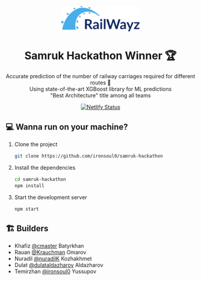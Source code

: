 <p align="center">
  <a href="http://laddy.app">
    <img width="210" src="./public/logo.png">
  </a>
</p>
<h1 align="center">
  Samruk Hackathon Winner 🏆
</h1>
<p align="center" width="320">
   Accurate prediction of the number of railway carriages required for different routes 🚆
   <br />
   Using state-of-the-art XGBoost library for ML predictions
   <br />
   "Best Architecture" title among all teams
</p>
<p align="center">
  <a href="https://app.netlify.com/sites/dreamy-colden-c7c1ac/deploys" target="_blank">
    <img src="https://api.netlify.com/api/v1/badges/7142fa14-0207-4371-be3e-2aee36835dd9/deploy-status" alt="Netlify Status" />
  </a>
</p>

## 💻 Wanna run on your machine?

1. Clone the project

   ```sh
   git clone https://github.com/ironsoul0/samruk-hackathon
   ```

1. Install the dependencies

   ```sh
   cd samruk-hackathon
   npm install
   ```

3. Start the development server

   ```sh
   npm start
   ```

## 🏗️ Builders

* Khafiz [@cmaster](https://github.com/hbatyrkhan) Batyrkhan
* Rauan [@Krauchman](https://github.com/Krauchman) Omarov
* Nuradil [@nuradilK](https://github.com/nuradilK) Kozhakhmet
* Dulat [@dulataldazharov](https://github.com/dulataldazharov) Aldazharov
* Temirzhan [@ironsoul0](https://github.com/ironsoul0) Yussupov